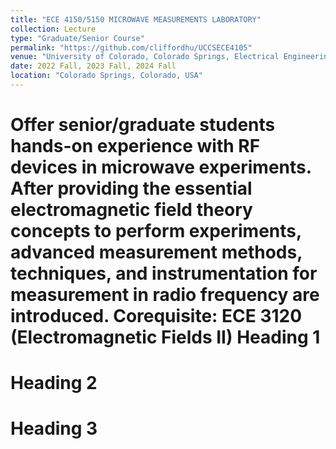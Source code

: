 ```yaml
---
title: "ECE 4150/5150 MICROWAVE MEASUREMENTS LABORATORY"
collection: Lecture
type: "Graduate/Senior Course"
permalink: "https://github.com/cliffordhu/UCCSECE4105"
venue: "University of Colorado, Colorado Springs, Electrical Engineering Department"
date: 2022 Fall, 2023 Fall, 2024 Fall
location: "Colorado Springs, Colorado, USA"
---
```


Offer senior/graduate students hands-on experience with RF devices in microwave experiments. After 
providing the essential electromagnetic field theory concepts to perform experiments, advanced measurement methods, techniques, and instrumentation for measurement in radio frequency are introduced. Corequisite: ECE 3120 (Electromagnetic Fields II)
Heading 1
======

Heading 2
======

Heading 3
======
